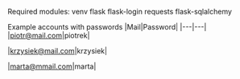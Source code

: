 Required modules:
venv
flask
flask-login
requests
flask-sqlalchemy


Example accounts with passwords
|Mail|Password|
|---|---|
|piotr@mail.com|piotrek|

|krzysiek@mail.com|krzysiek|

|marta@mmail.com|marta|
